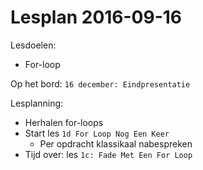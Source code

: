 # Lesplan 2016-09-16

Lesdoelen:

 * For-loop

Op het bord: `16 december: Eindpresentatie`

Lesplanning:
 * Herhalen for-loops
 * Start les `1d For Loop Nog Een Keer`
   * Per opdracht klassikaal nabespreken
 * Tijd over: les `1c: Fade Met Een For Loop`
